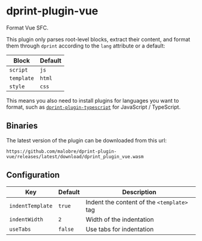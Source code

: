 # dprint-plugin-vue

Format Vue SFC.

This plugin only parses root-level blocks, extract their content, and format
them through `dprint` according to the `lang` attribute or a default:

| Block      | Default |
| ---------- | ------- |
| `script`   | `js`    |
| `template` | `html`  |
| `style`    | `css`   |

This means you also need to install plugins for languages you want to format,
such as
[`dprint-plugin-typescript`](https://github.com/dprint/dprint-plugin-typescript)
for JavaScript / TypeScript.

## Binaries

The latest version of the plugin can be downloaded from this url:
```
https://github.com/malobre/dprint-plugin-vue/releases/latest/download/dprint_plugin_vue.wasm
```

## Configuration

| Key              | Default | Description                                |
| ---------------- | ------- | ------------------------------------------ |
| `indentTemplate` | `true`  | Indent the content of the `<template>` tag |
| `indentWidth`    | `2`     | Width of the indentation                   |
| `useTabs`        | `false` | Use tabs for indentation                   |
